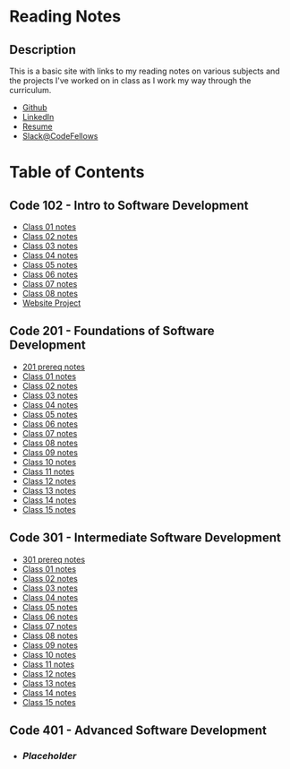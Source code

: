 # Reading Notes

## Description

This is a basic site with links to my reading notes on various subjects and the projects I've worked on in class as I work my way through the curriculum.

- [Github](https://github.com/Cooper-Softdev)
- [LinkedIn](https://www.linkedin.com/in/dylan-cooper-400636212/)
- [Resume](https://docs.google.com/document/d/1x_nCQI8UXG2jZYgxAptOMcLG9DqWMjBBW10XsyG9IDU/edit?usp=sharing)
- [Slack@CodeFellows](https://codefellow.slack.com/team/U053RQSMWKA)

# Table of Contents

## Code 102 - Intro to Software Development

- [Class 01 notes][102/01]
- [Class 02 notes][102/02]
- [Class 03 notes][102/03]
- [Class 04 notes][102/04]
- [Class 05 notes][102/05]
- [Class 06 notes][102/06]
- [Class 07 notes][102/07]
- [Class 08 notes][102/08]
- [Website Project](https://cooper-softdev.github.io/lab04/)

## Code 201 - Foundations of Software Development

- [201 prereq notes][201/00]
- [Class 01 notes][201/01]
- [Class 02 notes][201/02]
- [Class 03 notes][201/03]
- [Class 04 notes][201/04]
- [Class 05 notes][201/05]
- [Class 06 notes][201/06]
- [Class 07 notes][201/07]
- [Class 08 notes][201/08]
- [Class 09 notes][201/09]
- [Class 10 notes][201/10]
- [Class 11 notes][201/11]
- [Class 12 notes][201/12]
- [Class 13 notes][201/13]
- [Class 14 notes][201/14]
- [Class 15 notes][201/15]

## Code 301 - Intermediate Software Development

- [301 prereq notes][301/00]
- [Class 01 notes][301/01]
- [Class 02 notes][301/02]
- [Class 03 notes][301/03]
- [Class 04 notes][301/04]
- [Class 05 notes][301/05]
- [Class 06 notes][301/06]
- [Class 07 notes][301/07]
- [Class 08 notes][301/08]
- [Class 09 notes][301/09]
- [Class 10 notes][301/10]
- [Class 11 notes][301/11]
- [Class 12 notes][301/12]
- [Class 13 notes][301/13]
- [Class 14 notes][301/14]
- [Class 15 notes][301/15]

## Code 401 - Advanced Software Development

- ### **_Placeholder_**

[102/01]: notes/102notes/read01.md
[102/02]: notes/102notes/read02.md
[102/03]: notes/102notes/read03.md
[102/04]: notes/102notes/read04.md
[102/05]: notes/102notes/read05.md
[102/06]: notes/102notes/read06.md
[102/07]: notes/102notes/read07.md
[102/08]: notes/102notes/read08.md
[201/00]: notes/201notes/prereq.md
[201/01]: notes/201notes/read01.md
[201/02]: notes/201notes/read02.md
[201/03]: notes/201notes/read03.md
[201/04]: notes/201notes/read04.md
[201/05]: notes/201notes/read05.md
[201/06]: notes/201notes/read06.md
[201/07]: notes/201notes/read07.md
[201/08]: notes/201notes/read08.md
[201/09]: notes/201notes/read09.md
[201/10]: notes/201notes/read10.md
[201/11]: notes/201notes/read11.md
[201/12]: notes/201notes/read12.md
[201/13]: notes/201notes/read13.md
[201/14]: notes/201notes/read14.md
[201/15]: notes/201notes/read15.md
[301/00]: notes/301notes/read00.md
[301/01]: notes/301notes/read01.md
[301/02]: notes/301notes/read02.md
[301/03]: notes/301notes/read03.md
[301/04]: notes/301notes/read04.md
[301/05]: notes/301notes/read05.md
[301/06]: notes/301notes/read06.md
[301/07]: notes/301notes/read07.md
[301/08]: notes/301notes/read08.md
[301/09]: notes/301notes/read09.md
[301/10]: notes/301notes/read10.md
[301/11]: notes/301notes/read11.md
[301/12]: notes/301notes/read12.md
[301/13]: notes/301notes/read13.md
[301/14]: notes/301notes/read14.md
[301/15]: notes/301notes/read15.md
